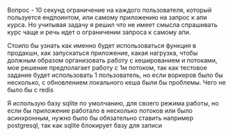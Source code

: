 Вопрос - 10 секунд ограничение на каждого пользователя, который пользуется ендпоинтом, или самому приложению на запрос к апи курса. Но учитывая задачу я решил что не имеет смысла спрашивать курс чаще и речь идет о ограничении запроса к самому апи. 

Стоило бы узнать как именно будет использоваться функция в продакшн, как запускаться приложение, какая нагрузка, чтобы должным образом организовать работу с кешированием и потоками, мое решение предполагает работу с 1м потоком, так как тестовое задание будет использовать 1 пользователь, но если воркеров было бы несколько, с обновлением локального кеша были бы проблемы. Чего не было бы с redis

Я использую базу sqlite по умолчанию, для своего режима работы, но если бы приложение работало в несколько потоков или было асинхронным, нужно было бы обязательно ставить например postgresql, так как sqlite блокирует базу для записи

